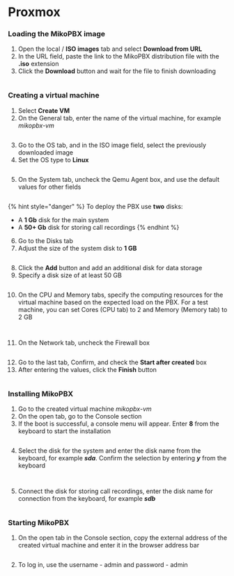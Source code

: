 # Proxmox

### **Loading the MikoPBX image**

1. Open the local / **ISO images** tab and select **Download from URL**
2. In the URL field, paste the link to the MikoPBX distribution file with the **.iso** extension
3. Click the **Download** button and wait for the file to finish downloading

<figure><img src="../../.gitbook/assets/MikoPBXProxmoxInstallation_1_1.png" alt=""><figcaption></figcaption></figure>

### **Creating a virtual machine**

1. Select **Create VM**
2. On the General tab, enter the name of the virtual machine, for example _mikopbx-vm_

<figure><img src="../../.gitbook/assets/MikoPBXProxmoxInstallation_2_1.png" alt=""><figcaption></figcaption></figure>

3. Go to the OS tab, and in the ISO image field, select the previously downloaded image
4. Set the OS type to **Linux**

<figure><img src="../../.gitbook/assets/MikoPBXProxmoxInstallation_3_1.png" alt=""><figcaption></figcaption></figure>

5. On the System tab, uncheck the Qemu Agent box, and use the default values for other fields

<figure><img src="../../.gitbook/assets/MikoPBXProxmoxInstallation_4_1.png" alt=""><figcaption></figcaption></figure>

{% hint style="danger" %}
To deploy the PBX use **two** disks:

* A **1 Gb** disk for the main system
* A **50+ Gb** disk for storing call recordings
{% endhint %}

6. Go to the Disks tab
7. Adjust the size of the system disk to **1 GB**

<figure><img src="../../.gitbook/assets/MikoPBXProxmoxInstallation_5_1.png" alt=""><figcaption></figcaption></figure>

8. Click the **Add** button and add an additional disk for data storage
9. Specify a disk size of at least 50 GB

<figure><img src="../../.gitbook/assets/MikoPBXProxmoxInstallation_6_1.png" alt=""><figcaption></figcaption></figure>

10. On the CPU and Memory tabs, specify the computing resources for the virtual machine based on the expected load on the PBX. For a test machine, you can set Cores (CPU tab) to 2 and Memory (Memory tab) to 2 GB

<figure><img src="../../.gitbook/assets/MikoPBXProxmoxInstallation_7_1.png" alt=""><figcaption></figcaption></figure>

<figure><img src="../../.gitbook/assets/MikoPBXProxmoxInstallation_8_1.png" alt=""><figcaption></figcaption></figure>

11. On the Network tab, uncheck the Firewall box

<figure><img src="../../.gitbook/assets/MikoPBXProxmoxInstallation_9_2.png" alt=""><figcaption></figcaption></figure>

12. Go to the last tab, Confirm, and check the **Start after created** box
13. After entering the values, click the **Finish** button

<figure><img src="../../.gitbook/assets/MikoPBXProxmoxInstallation_10_1.png" alt=""><figcaption></figcaption></figure>

### **Installing MikoPBX**

1. Go to the created virtual machine _mikopbx-vm_
2. On the open tab, go to the Console section
3. If the boot is successful, a console menu will appear. Enter **8** from the keyboard to start the installation

<figure><img src="../../.gitbook/assets/MikoPBXProxmoxInstallation_11_1.png" alt=""><figcaption></figcaption></figure>

4. Select the disk for the system and enter the disk name from the keyboard, for example _**sda**_. Confirm the selection by entering _**y**_ from the keyboard

<figure><img src="../../.gitbook/assets/MikoPBXProxmoxInstallation_12_1.png" alt=""><figcaption></figcaption></figure>

<figure><img src="../../.gitbook/assets/MikoPBXProxmoxInstallation_13_1.png" alt=""><figcaption></figcaption></figure>

5. Connect the disk for storing call recordings, enter the disk name for connection from the keyboard, for example _**sdb**_

<figure><img src="../../.gitbook/assets/MikoPBXProxmoxInstallation_14_1.png" alt=""><figcaption></figcaption></figure>

### **Starting MikoPBX**

1. On the open tab in the Console section, copy the external address of the created virtual machine and enter it in the browser address bar

<figure><img src="../../.gitbook/assets/MikoPBXProxmoxInstallation_15_1.png" alt=""><figcaption></figcaption></figure>

2. To log in, use the username - admin and password - admin

<figure><img src="../../.gitbook/assets/MikoPBXProxmoxInstallation_17.png" alt=""><figcaption></figcaption></figure>
